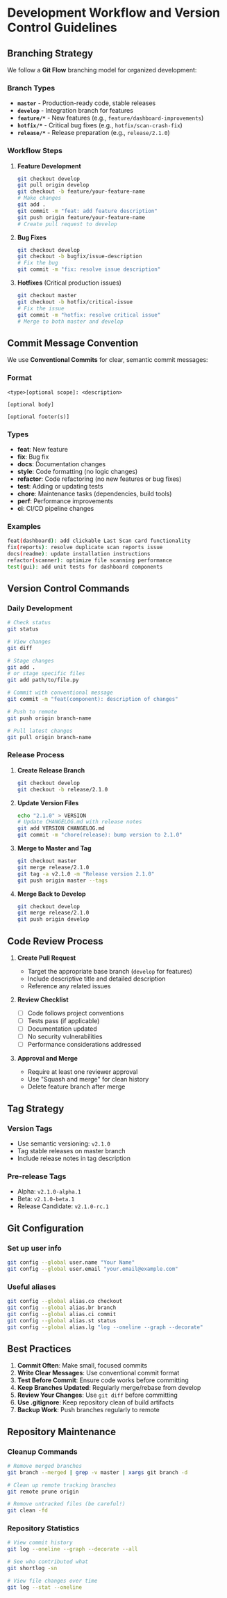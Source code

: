 # Development Workflow and Version Control Guidelines

## Branching Strategy

We follow a **Git Flow** branching model for organized development:

### Branch Types

- **`master`** - Production-ready code, stable releases
- **`develop`** - Integration branch for features
- **`feature/*`** - New features (e.g., `feature/dashboard-improvements`)
- **`hotfix/*`** - Critical bug fixes (e.g., `hotfix/scan-crash-fix`)
- **`release/*`** - Release preparation (e.g., `release/2.1.0`)

### Workflow Steps

1. **Feature Development**

   ```bash
   git checkout develop
   git pull origin develop
   git checkout -b feature/your-feature-name
   # Make changes
   git add .
   git commit -m "feat: add feature description"
   git push origin feature/your-feature-name
   # Create pull request to develop
   ```

2. **Bug Fixes**

   ```bash
   git checkout develop
   git checkout -b bugfix/issue-description
   # Fix the bug
   git commit -m "fix: resolve issue description"
   ```

3. **Hotfixes** (Critical production issues)
   ```bash
   git checkout master
   git checkout -b hotfix/critical-issue
   # Fix the issue
   git commit -m "hotfix: resolve critical issue"
   # Merge to both master and develop
   ```

## Commit Message Convention

We use **Conventional Commits** for clear, semantic commit messages:

### Format

```
<type>[optional scope]: <description>

[optional body]

[optional footer(s)]
```

### Types

- **feat**: New feature
- **fix**: Bug fix
- **docs**: Documentation changes
- **style**: Code formatting (no logic changes)
- **refactor**: Code refactoring (no new features or bug fixes)
- **test**: Adding or updating tests
- **chore**: Maintenance tasks (dependencies, build tools)
- **perf**: Performance improvements
- **ci**: CI/CD pipeline changes

### Examples

```bash
feat(dashboard): add clickable Last Scan card functionality
fix(reports): resolve duplicate scan reports issue
docs(readme): update installation instructions
refactor(scanner): optimize file scanning performance
test(gui): add unit tests for dashboard components
```

## Version Control Commands

### Daily Development

```bash
# Check status
git status

# View changes
git diff

# Stage changes
git add .
# or stage specific files
git add path/to/file.py

# Commit with conventional message
git commit -m "feat(component): description of changes"

# Push to remote
git push origin branch-name

# Pull latest changes
git pull origin branch-name
```

### Release Process

1. **Create Release Branch**

   ```bash
   git checkout develop
   git checkout -b release/2.1.0
   ```

2. **Update Version Files**

   ```bash
   echo "2.1.0" > VERSION
   # Update CHANGELOG.md with release notes
   git add VERSION CHANGELOG.md
   git commit -m "chore(release): bump version to 2.1.0"
   ```

3. **Merge to Master and Tag**

   ```bash
   git checkout master
   git merge release/2.1.0
   git tag -a v2.1.0 -m "Release version 2.1.0"
   git push origin master --tags
   ```

4. **Merge Back to Develop**
   ```bash
   git checkout develop
   git merge release/2.1.0
   git push origin develop
   ```

## Code Review Process

1. **Create Pull Request**
   - Target the appropriate base branch (`develop` for features)
   - Include descriptive title and detailed description
   - Reference any related issues

2. **Review Checklist**
   - [ ] Code follows project conventions
   - [ ] Tests pass (if applicable)
   - [ ] Documentation updated
   - [ ] No security vulnerabilities
   - [ ] Performance considerations addressed

3. **Approval and Merge**
   - Require at least one reviewer approval
   - Use "Squash and merge" for clean history
   - Delete feature branch after merge

## Tag Strategy

### Version Tags

- Use semantic versioning: `v2.1.0`
- Tag stable releases on master branch
- Include release notes in tag description

### Pre-release Tags

- Alpha: `v2.1.0-alpha.1`
- Beta: `v2.1.0-beta.1`
- Release Candidate: `v2.1.0-rc.1`

## Git Configuration

### Set up user info

```bash
git config --global user.name "Your Name"
git config --global user.email "your.email@example.com"
```

### Useful aliases

```bash
git config --global alias.co checkout
git config --global alias.br branch
git config --global alias.ci commit
git config --global alias.st status
git config --global alias.lg "log --oneline --graph --decorate"
```

## Best Practices

1. **Commit Often**: Make small, focused commits
2. **Write Clear Messages**: Use conventional commit format
3. **Test Before Commit**: Ensure code works before committing
4. **Keep Branches Updated**: Regularly merge/rebase from develop
5. **Review Your Changes**: Use `git diff` before committing
6. **Use .gitignore**: Keep repository clean of build artifacts
7. **Backup Work**: Push branches regularly to remote

## Repository Maintenance

### Cleanup Commands

```bash
# Remove merged branches
git branch --merged | grep -v master | xargs git branch -d

# Clean up remote tracking branches
git remote prune origin

# Remove untracked files (be careful!)
git clean -fd
```

### Repository Statistics

```bash
# View commit history
git log --oneline --graph --decorate --all

# See who contributed what
git shortlog -sn

# View file changes over time
git log --stat --oneline
```
